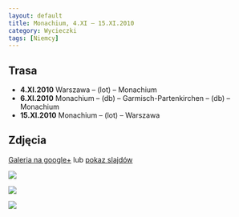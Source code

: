 ```yaml
---
layout: default
title: Monachium, 4.XI – 15.XI.2010
category: Wycieczki
tags: [Niemcy]
---
```


Trasa
-----

* **4.XI.2010** Warszawa – (lot) – Monachium
* **6.XI.2010** Monachium – (db) – Garmisch-Partenkirchen – (db) – Monachium
* **15.XI.2010** Monachium – (lot) – Warszawa


Zdjęcia
-------

[Galeria na google+](https://plus.google.com/photos/+TomekKobyli%C5%84ski/albums/5536204478964397937?banner=pwa&sort=1) lub
[pokaz slajdów](https://plus.google.com/photos/+TomekKobyli%C5%84ski/albums/5536204478964397937/5536204487575351666?banner=pwa&sort=1&pid=5536204487575351666&oid=%2BTomekKobyli%C5%84ski)

![](https://cloud.githubusercontent.com/assets/1532732/3071566/415f4066-e2b9-11e3-85a1-097d60576ff8.JPG)

![](https://cloud.githubusercontent.com/assets/1532732/3071567/427a87da-e2b9-11e3-8442-eef8763b435a.JPG)

![](https://cloud.githubusercontent.com/assets/1532732/3071570/436c048e-e2b9-11e3-87ef-24c4ce1dfe4c.JPG)
